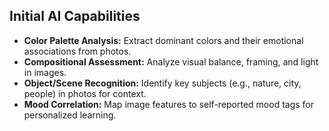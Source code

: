 ## Initial AI Capabilities
- **Color Palette Analysis:** Extract dominant colors and their emotional associations from photos.
- **Compositional Assessment:** Analyze visual balance, framing, and light in images.
- **Object/Scene Recognition:** Identify key subjects (e.g., nature, city, people) in photos for context.
- **Mood Correlation:** Map image features to self-reported mood tags for personalized learning.
